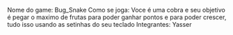 Nome do game: Bug_Snake
Como se joga: Voce é uma cobra e seu objetivo é pegar o maximo de frutas para poder ganhar pontos e para poder crescer, tudo isso usando as setinhas do seu teclado
Integrantes: Yasser 

